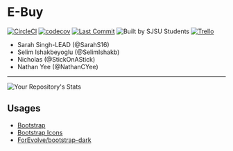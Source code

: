 # E-Buy

[![CircleCI](https://circleci.com/gh/NathanCYee/131_project/tree/master.svg?style=svg)](https://circleci.com/gh/NathanCYee/131_project/tree/master)
[![codecov](https://codecov.io/gh/NathanCYee/131_project/branch/master/graph/badge.svg?token=G6YR4ZSL9J)](https://codecov.io/gh/NathanCYee/131_project)
[![Last Commit](https://img.shields.io/github/last-commit/NathanCYee/131_project)](https://github.com/NathanCYee/131_project/commits/)
![Built by SJSU Students](https://badgen.net/badge/Built%20by/SJSU%20Students/yellow)
[![Trello](https://img.shields.io/badge/Trello-%23026AA7.svg?style=flat&logo=Trello&logoColor=white)
](https://trello.com/b/1UQLG3ci/team-13)

- Sarah Singh-LEAD (@SarahS16)
- Selim Ishakbeyoglu (@SelimIshakb)
- Nicholas (@StickOnAStick)
- Nathan Yee (@NathanCYee)

---
![Your Repository's Stats](https://contrib.rocks/image?repo=NathanCYee/131_project)

## Usages

- [Bootstrap](https://getbootstrap.com/)
- [Bootstrap Icons](https://icons.getbootstrap.com/)
- [ForEvolve/bootstrap-dark](https://github.com/ForEvolve/bootstrap-dark)